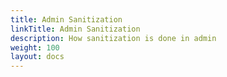 ```yaml
---
title: Admin Sanitization
linkTitle: Admin Sanitization  
description: How sanitization is done in admin
weight: 100 
layout: docs
---
```

